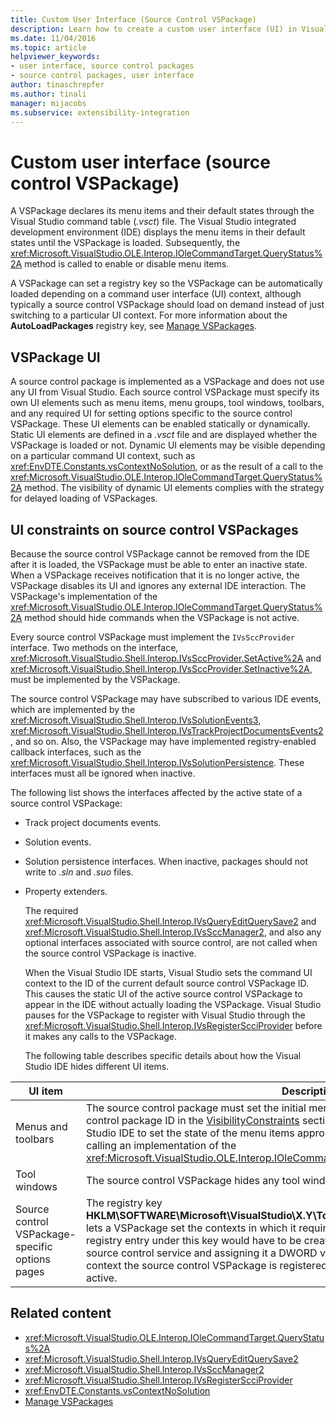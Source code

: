 ```yaml
---
title: Custom User Interface (Source Control VSPackage)
description: Learn how to create a custom user interface (UI) in Visual Studio by using a source control VSPackage to specify UI elements.
ms.date: 11/04/2016
ms.topic: article
helpviewer_keywords:
- user interface, source control packages
- source control packages, user interface
author: tinaschrepfer
ms.author: tinali
manager: mijacobs
ms.subservice: extensibility-integration
---
```

# Custom user interface (source control VSPackage)

A VSPackage declares its menu items and their default states through the Visual Studio command table (*.vsct*) file. The Visual Studio integrated development environment (IDE) displays the menu items in their default states until the VSPackage is loaded. Subsequently, the <xref:Microsoft.VisualStudio.OLE.Interop.IOleCommandTarget.QueryStatus%2A> method is called to enable or disable menu items.

 A VSPackage can set a registry key so the VSPackage can be automatically loaded depending on a command user interface (UI) context, although typically a source control VSPackage should load on demand instead of just switching to a particular UI context. For more information about the **AutoLoadPackages** registry key, see [Manage VSPackages](../../extensibility/managing-vspackages.md).

## VSPackage UI
 A source control package is implemented as a VSPackage and does not use any UI from Visual Studio. Each source control VSPackage must specify its own UI elements such as menu items, menu groups, tool windows, toolbars, and any required UI for setting options specific to the source control VSPackage. These UI elements can be enabled statically or dynamically. Static UI elements are defined in a *.vsct* file and are displayed whether the VSPackage is loaded or not. Dynamic UI elements may be visible depending on a particular command UI context, such as <xref:EnvDTE.Constants.vsContextNoSolution>, or as the result of a call to the <xref:Microsoft.VisualStudio.OLE.Interop.IOleCommandTarget.QueryStatus%2A> method. The visibility of dynamic UI elements complies with the strategy for delayed loading of VSPackages.

## UI constraints on source control VSPackages
 Because the source control VSPackage cannot be removed from the IDE after it is loaded, the VSPackage must be able to enter an inactive state. When a VSPackage receives notification that it is no longer active, the VSPackage disables its UI and ignores any external IDE interaction. The VSPackage's implementation of the <xref:Microsoft.VisualStudio.OLE.Interop.IOleCommandTarget.QueryStatus%2A> method should hide commands when the VSPackage is not active.

 Every source control VSPackage must implement the `IVsSccProvider` interface. Two methods on the interface, <xref:Microsoft.VisualStudio.Shell.Interop.IVsSccProvider.SetActive%2A> and <xref:Microsoft.VisualStudio.Shell.Interop.IVsSccProvider.SetInactive%2A>, must be implemented by the VSPackage.

 The source control VSPackage may have subscribed to various IDE events, which are implemented by the <xref:Microsoft.VisualStudio.Shell.Interop.IVsSolutionEvents3>, <xref:Microsoft.VisualStudio.Shell.Interop.IVsTrackProjectDocumentsEvents2>, and so on. Also, the VSPackage may have implemented registry-enabled callback interfaces, such as the <xref:Microsoft.VisualStudio.Shell.Interop.IVsSolutionPersistence>. These interfaces must all be ignored when inactive.

 The following list shows the interfaces affected by the active state of a source control VSPackage:

- Track project documents events.

- Solution events.

- Solution persistence interfaces. When inactive, packages should not write to *.sln* and *.suo* files.

- Property extenders.

  The required <xref:Microsoft.VisualStudio.Shell.Interop.IVsQueryEditQuerySave2> and <xref:Microsoft.VisualStudio.Shell.Interop.IVsSccManager2>, and also any optional interfaces associated with source control, are not called when the source control VSPackage is inactive.

  When the Visual Studio IDE starts, Visual Studio sets the command UI context to the ID of the current default source control VSPackage ID. This causes the static UI of the active source control VSPackage to appear in the IDE without actually loading the VSPackage. Visual Studio pauses for the VSPackage to register with Visual Studio through the <xref:Microsoft.VisualStudio.Shell.Interop.IVsRegisterScciProvider> before it makes any calls to the VSPackage.

  The following table describes specific details about how the Visual Studio IDE hides different UI items.

| UI item | Description |
| - | - |
| Menus and toolbars | The source control package must set the initial menu and toolbar visibility states to the source control package ID in the [VisibilityConstraints](../../extensibility/visibilityconstraints-element.md) section of the *.vsct* file. This enables the Visual Studio IDE to set the state of the menu items appropriately without loading the VSPackage and calling an implementation of the <xref:Microsoft.VisualStudio.OLE.Interop.IOleCommandTarget.QueryStatus%2A> method. |
| Tool windows | The source control VSPackage hides any tool windows it owns when it is made inactive. |
| Source control VSPackage-specific options pages | The registry key **HKLM\SOFTWARE\Microsoft\VisualStudio\X.Y\ToolsOptionsPages\VisibilityCmdUIContexts** lets a VSPackage set the contexts in which it requires its options pages to be displayed. A registry entry under this key would have to be created by using the service ID (SID) of the source control service and assigning it a DWORD value of 1. Whenever a UI event occurs in a context the source control VSPackage is registered with, the VSPackage will be called if it is active. |

## Related content
- <xref:Microsoft.VisualStudio.OLE.Interop.IOleCommandTarget.QueryStatus%2A>
- <xref:Microsoft.VisualStudio.Shell.Interop.IVsQueryEditQuerySave2>
- <xref:Microsoft.VisualStudio.Shell.Interop.IVsSccManager2>
- <xref:Microsoft.VisualStudio.Shell.Interop.IVsRegisterScciProvider>
- <xref:EnvDTE.Constants.vsContextNoSolution>
- [Manage VSPackages](../../extensibility/managing-vspackages.md)
